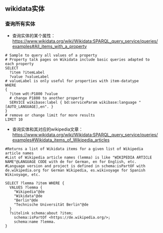 ## wikidata实体


### 查询所有实体

* 查询实体的某个属性：https://www.wikidata.org/wiki/Wikidata:SPARQL_query_service/queries/examples#All_items_with_a_property
```
# Sample to query all values of a property
# Property talk pages on Wikidata include basic queries adapted to each property
SELECT
  ?item ?itemLabel
  ?value ?valueLabel
# valueLabel is only useful for properties with item-datatype
WHERE 
{
  ?item wdt:P1800 ?value
  # change P1800 to another property        
  SERVICE wikibase:label { bd:serviceParam wikibase:language "[AUTO_LANGUAGE],en". }
}
# remove or change limit for more results
LIMIT 10
```

* 查询实体和其对应的wikipedia文章：https://www.wikidata.org/wiki/Wikidata:SPARQL_query_service/queries/examples#Wikidata_items_of_Wikipedia_articles
```
#Returns a list of Wikidata items for a given list of Wikipedia article names
#List of Wikipedia article names (lemma) is like "WIKIPEDIA ARTICLE NAME"@LANGUAGE CODE with de for German, en for English, etc.
#Language version and project is defined in schema:isPartOF with de.wikipedia.org for German Wikipedia, es.wikivoyage for Spanish Wikivoyage, etc.

SELECT ?lemma ?item WHERE {
  VALUES ?lemma {
    "Wikipedia"@de
    "Wikidata"@de
    "Berlin"@de
    "Technische Universität Berlin"@de
  }
  ?sitelink schema:about ?item;
    schema:isPartOf <https://de.wikipedia.org/>;
    schema:name ?lemma.
}
```
